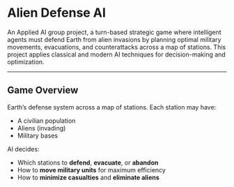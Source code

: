 # Alien Defense AI

An Applied AI group project, a turn-based strategic game where intelligent agents must defend Earth from alien invasions by planning optimal military movements, evacuations, and counterattacks across a map of stations. This project applies classical and modern AI techniques for decision-making and optimization.

---

## Game Overview

Earth’s defense system across a map of stations. Each station may have:
- A civilian population
- Aliens (invading)
- Military bases

AI decides:
- Which stations to **defend**, **evacuate**, or **abandon**
- How to **move military units** for maximum efficiency
- How to **minimize casualties** and **eliminate aliens**
